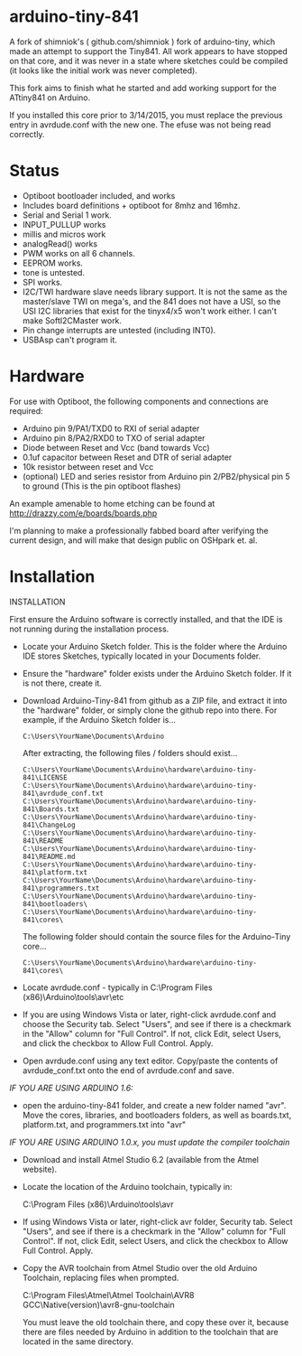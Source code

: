 arduino-tiny-841
============

A fork of shimniok's ( github.com/shimniok ) fork of arduino-tiny, which made an attempt to support the Tiny841. All work appears to have stopped on that core, and it was never in a state where sketches could be compiled (it looks like the initial work was never completed). 

This fork aims to finish what he started and add working support for the ATtiny841 on Arduino. 

If you installed this core prior to 3/14/2015, you must replace the previous entry in avrdude.conf with the new one. The efuse was not being read correctly. 

Status
===========

* Optiboot bootloader included, and works
* Includes board definitions + optiboot for 8mhz and 16mhz. 
* Serial and Serial 1 work. 
* INPUT_PULLUP works
* millis and micros work
* analogRead() works
* PWM works on all 6 channels. 
* EEPROM works.
* tone is untested. 
* SPI works. 
* I2C/TWI hardware slave needs library support. It is not the same as the master/slave TWI on mega's, and the 841 does not have a USI, so the USI I2C libraries that exist for the tinyx4/x5 won't work either. I can't make SoftI2CMaster work. 
* Pin change interrupts are untested (including INT0).
* USBAsp can't program it.


Hardware
============

For use with Optiboot, the following components and connections are required:
* Arduino pin 9/PA1/TXD0 to RXI of serial adapter
* Arduino pin 8/PA2/RXD0 to TXO of serial adapter
* Diode between Reset and Vcc (band towards Vcc)
* 0.1uf capacitor between Reset and DTR of serial adapter
* 10k resistor between reset and Vcc
* (optional) LED and series resistor from Arduino pin 2/PB2/physical pin 5 to ground (This is the pin optiboot flashes)

An example amenable to home etching can be found at http://drazzy.com/e/boards/boards.php

I'm planning to make a professionally fabbed board after verifying the current design, and will make that design public on OSHpark et. al. 

Installation
============

INSTALLATION

First ensure the Arduino software is correctly installed, and that the IDE is not running during the installation process. 


* Locate your Arduino Sketch folder.  This is the folder where the Arduino IDE
  stores Sketches, typically located in your Documents folder. 

* Ensure the "hardware" folder exists under the Arduino Sketch folder. If it is not there, create it. 



* Download Arduino-Tiny-841 from github as a ZIP file, and extract it into the 
  "hardware" folder, or simply clone the github repo into there.  For example,
  if the Arduino Sketch folder is...

      C:\Users\YourName\Documents\Arduino

  After extracting, the following files / folders should exist...

      C:\Users\YourName\Documents\Arduino\hardware\arduino-tiny-841\LICENSE
      C:\Users\YourName\Documents\Arduino\hardware\arduino-tiny-841\avrdude_conf.txt
      C:\Users\YourName\Documents\Arduino\hardware\arduino-tiny-841\Boards.txt
      C:\Users\YourName\Documents\Arduino\hardware\arduino-tiny-841\ChangeLog
      C:\Users\YourName\Documents\Arduino\hardware\arduino-tiny-841\README
      C:\Users\YourName\Documents\Arduino\hardware\arduino-tiny-841\README.md
      C:\Users\YourName\Documents\Arduino\hardware\arduino-tiny-841\platform.txt
      C:\Users\YourName\Documents\Arduino\hardware\arduino-tiny-841\programmers.txt
      C:\Users\YourName\Documents\Arduino\hardware\arduino-tiny-841\bootloaders\
      C:\Users\YourName\Documents\Arduino\hardware\arduino-tiny-841\cores\

  The following folder should contain the source files for the Arduino-Tiny
  core...

      C:\Users\YourName\Documents\Arduino\hardware\arduino-tiny-841\cores\

* Locate avrdude.conf - typically in 
  C:\Program Files (x86)\Arduino\tools\avr\etc 

* If you are using Windows Vista or later, right-click avrdude.conf and
  choose the Security tab. Select "Users", and see if there is a checkmark 
  in the "Allow" column for "Full Control". If not, click Edit, select Users, 
  and click the checkbox to Allow Full Control. Apply.

* Open avrdude.conf using any text editor. Copy/paste the contents of 
  avrdude_conf.txt onto the end of avrdude.conf and save. 

*IF YOU ARE USING ARDUINO 1.6:*

* open the arduino-tiny-841 folder, and create a new folder named "avr". 
  Move the cores, libraries, and bootloaders folders, as well as boards.txt, platform.txt, and programmers.txt into "avr"

*IF YOU ARE USING ARDUINO 1.0.x, you must update the compiler toolchain* 
  
* Download and install Atmel Studio 6.2 (available from the Atmel website). 

* Locate the location of the Arduino toolchain, typically in:

  C:\Program Files (x86)\Arduino\tools\avr

* If using Windows Vista or later, right-click avr folder, Security tab. 
  Select "Users", and see if there is a checkmark in the "Allow" column for
  "Full Control". If not, click Edit, select Users, and click the checkbox
  to Allow Full Control. Apply.

* Copy the AVR toolchain from Atmel Studio over the old Arduino Toolchain, 
  replacing files when prompted. 

  C:\Program Files\Atmel\Atmel Toolchain\AVR8 GCC\Native\(version)\avr8-gnu-toolchain

  You must leave the old toolchain there, and copy these over it, because
  there are files needed by Arduino in addition to the toolchain that are
  located in the same directory. 
